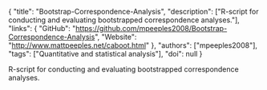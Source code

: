 {
  "title": "Bootstrap-Correspondence-Analysis",
  "description": ["R-script for conducting and evaluating bootstrapped correspondence analyses."],
  "links": {
    "GitHub": "https://github.com/mpeeples2008/Bootstrap-Correspondence-Analysis",
    "Website": "http://www.mattpeeples.net/caboot.html"
  },
  "authors": ["mpeeples2008"],
  "tags": ["Quantitative and statistical analysis"],
  "doi": null
}

<!-- Generated by csv2md.R – do not edit by hand -->

R-script for conducting and evaluating bootstrapped correspondence analyses.